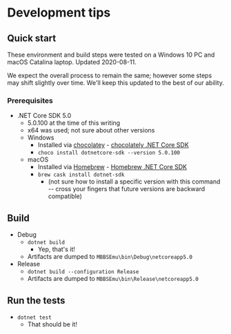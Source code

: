# Development tips

## Quick start

These environment and build steps were tested on a Windows 10 PC and macOS Catalina laptop. Updated 2020-08-11.

We expect the overall process to remain the same; however some steps may shift slightly over time. We'll keep this updated to the best of our ability.

### Prerequisites

* .NET Core SDK 5.0
  * 5.0.100 at the time of this writing
  * x64 was used; not sure about other versions
  * Windows
    * Installed via [chocolatey](https://chocolatey.org/) - [chocolately .NET Core SDK](https://chocolatey.org/packages/dotnetcore-sdk)
    * `choco install dotnetcore-sdk --version 5.0.100`
  * macOS
    * Installed via [Homebrew](https://brew.sh) - [Homebrew .NET Core SDK](https://formulae.brew.sh/cask/dotnet-sdk)
    * `brew cask install dotnet-sdk`
      * (not sure how to install a specific version with this command -- cross your fingers that future versions are backward compatible)

## Build

* Debug
  * `dotnet build`
    * Yep, that's it!
  * Artifacts are dumped to `MBBSEmu\bin\Debug\netcoreapp5.0`
* Release
  * `dotnet build --configuration Release`
  * Artifacts are dumped to `MBBSEmu\bin\Release\netcoreapp5.0`

## Run the tests

* `dotnet test`
  * That should be it!
